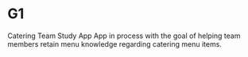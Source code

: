 # G1

Catering Team Study App
App in process with the goal of helping team members retain menu knowledge regarding catering menu items.
